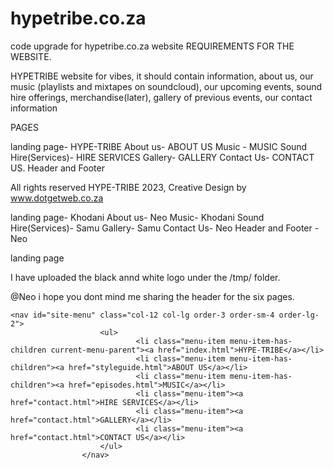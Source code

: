 # hypetribe.co.za
code upgrade for hypetribe.co.za website 
REQUIREMENTS FOR THE WEBSITE. 

HYPETRIBE website for vibes, it should contain information, about us, our music (playlists 
and mixtapes on soundcloud), our upcoming events, sound hire offerings, merchandise(later), gallery of previous events, our contact information


PAGES 

landing page- HYPE-TRIBE
About us- ABOUT US
Music - MUSIC
Sound Hire(Services)- HIRE SERVICES
Gallery- GALLERY
Contact Us- CONTACT US.
Header and Footer 

All rights reserved HYPE-TRIBE 2023, Creative Design by <Link> www.dotgetweb.co.za 


landing page- Khodani 
About us- Neo
Music- Khodani
Sound Hire(Services)- Samu
Gallery- Samu
Contact Us- Neo 
Header and Footer - Neo 

landing page

I have uploaded the black annd white logo under the /tmp/ folder. 

@Neo i hope you dont mind me sharing the header for the six pages.

	<nav id="site-menu" class="col-12 col-lg order-3 order-sm-4 order-lg-2">
						<ul>
								<li class="menu-item menu-item-has-children current-menu-parent"><a href="index.html">HYPE-TRIBE</a></li>
								<li class="menu-item menu-item-has-children"><a href="styleguide.html">ABOUT US</a></li>
								<li class="menu-item menu-item-has-children"><a href="episodes.html">MUSIC</a></li>
								<li class="menu-item"><a href="contact.html">HIRE SERVICES</a></li>
								<li class="menu-item"><a href="contact.html">GALLERY</a></li>
								<li class="menu-item"><a href="contact.html">CONTACT US</a></li>
						</ul>
					</nav>




